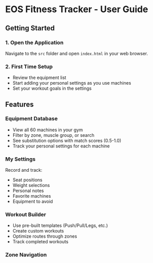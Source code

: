 # EOS Fitness Tracker - User Guide

## Getting Started

### 1. Open the Application
Navigate to the `src` folder and open `index.html` in your web browser.

### 2. First Time Setup
- Review the equipment list
- Start adding your personal settings as you use machines
- Set your workout goals in the settings

## Features

### Equipment Database
- View all 60 machines in your gym
- Filter by zone, muscle group, or search
- See substitution options with match scores (0.5-1.0)
- Track your personal settings for each machine

### My Settings
Record and track:
- Seat positions
- Weight selections
- Personal notes
- Favorite machines
- Equipment to avoid

### Workout Builder
- Use pre-built templates (Push/Pull/Legs, etc.)
- Create custom workouts
- Optimize routes through zones
- Track completed workouts

### Zone Navigation